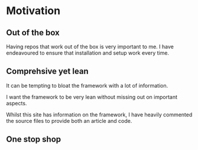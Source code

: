 # Motivation

## Out of the box 

Having repos that work out of the box is very important to me. I have endeavoured to ensure that installation and setup work every time.

## Comprehsive yet lean

It can be tempting to bloat the framework with a lot of information.

I want the framework to be very lean without missing out on important aspects.

Whilst this site has information on the framework, I have heavily commented the source files to provide both an article and code.

## One stop shop


<br>